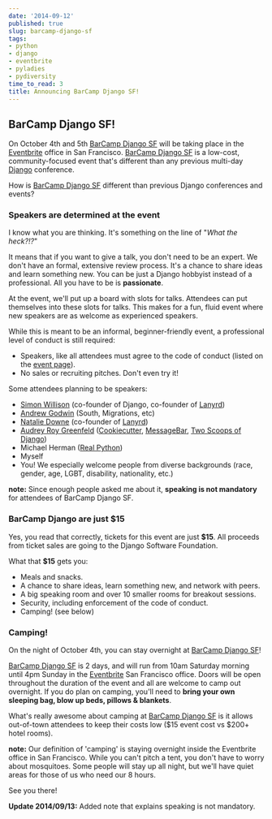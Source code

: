 ```yaml
---
date: '2014-09-12'
published: true
slug: barcamp-django-sf
tags:
- python
- django
- eventbrite
- pyladies
- pydiversity
time_to_read: 3
title: Announcing BarCamp Django SF!
---
```


## BarCamp Django SF!

On October 4th and 5th [BarCamp Django
SF](http://barcampdjangosf.eventbrite.com) will be taking place in the
[Eventbrite](http://eventbrite.com) office in San Francisco. [BarCamp
Django SF](http://barcampdjangosf.eventbrite.com) is a low-cost,
community-focused event that's different than any previous multi-day
[Django](http://djangoproject.com) conference.

How is [BarCamp Django SF](http://barcampdjangosf.eventbrite.com)
different than previous Django conferences and events?

### Speakers are determined at the event

I know what you are thinking. It's something on the line of "*What the
heck?!?*"

It means that if you want to give a talk, you don't need to be an
expert. We don't have an formal, extensive review process. It's a
chance to share ideas and learn something new. You can be just a Django
hobbyist instead of a professional. All you have to be is
**passionate**.

At the event, we'll put up a board with slots for talks. Attendees can
put themselves into these slots for talks. This makes for a fun, fluid
event where new speakers are as welcome as experienced speakers.

While this is meant to be an informal, beginner-friendly event, a
professional level of conduct is still required:

-   Speakers, like all attendees must agree to the code of
    conduct (listed on the [event page](http://barcampdjangosf.eventbrite.com)).
-   No sales or recruiting pitches. Don't even try it!

Some attendees planning to be speakers:

-   [Simon Willison](https://twitter.com/simonw) (co-founder of Django,
    co-founder of [Lanyrd](http://lanyrd.com/))
-   [Andrew Godwin](https://twitter.com/andrewgodwin) (South,
    Migrations, etc)
-   [Natalie Downe](https://twitter.com/natbat) (co-founder of
    [Lanyrd](http://lanyrd.com/))
-   [Audrey Roy Greenfeld](https://twitter.com/audreyr)
    ([Cookiecutter](github.com/audreyr/cookiecutter),
    [MessageBar](https://github.com/audreyr/messagebar), [Two Scoops of
    Django](http://twoscoopspress.com/products/two-scoops-of-django-1-6))
-   Michael Herman ([Real Python](https://twitter.com/realpython))
-   Myself
-   You! We especially welcome people from diverse backgrounds (race,
    gender, age, LGBT, disability, nationality, etc.)

**note:** Since enough people asked me about it, **speaking is not
mandatory** for attendees of BarCamp Django SF.

### BarCamp Django are just $15

Yes, you read that correctly, tickets for this event are just **$15**.
All proceeds from ticket sales are going to the Django Software
Foundation.

What that **$15** gets you:

-   Meals and snacks.
-   A chance to share ideas, learn something new, and network with
    peers.
-   A big speaking room and over 10 smaller rooms for breakout sessions.
-   Security, including enforcement of the code of conduct.
-   Camping! (see below)

### Camping!

On the night of October 4th, you can stay overnight at [BarCamp Django
SF](http://barcampdjangosf.eventbrite.com)!

[BarCamp Django SF](http://barcampdjangosf.eventbrite.com) is 2 days,
and will run from 10am Saturday morning until 4pm Sunday in the
[Eventbrite](http://eventbrite.com) San Francisco office. Doors will be
open throughout the duration of the event and all are welcome to camp
out overnight. If you do plan on camping, you'll need to **bring your
own sleeping bag, blow up beds, pillows & blankets**.

What's really awesome about camping at [BarCamp Django
SF](http://barcampdjangosf.eventbrite.com) is it allows out-of-town
attendees to keep their costs low ($15 event cost vs $200+ hotel
rooms).

**note:** Our definition of 'camping' is staying overnight inside the
Eventbrite office in San Francisco. While you can't pitch a tent, you
don't have to worry about mosquitoes. Some people will stay up all
night, but we'll have quiet areas for those of us who need our 8 hours.

See you there!

**Update 2014/09/13:** Added note that explains speaking is not
mandatory.
